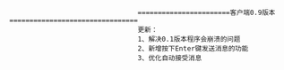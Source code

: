                                     =======================客户端0.9版本================================
                                    更新：
                                    1、解决0.1版本程序会崩溃的问题
                                    2、新增按下Enter键发送消息的功能
                                    3、优化自动接受消息
